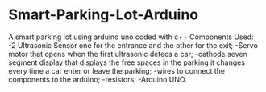 # Smart-Parking-Lot-Arduino
A smart parking lot using arduino uno coded with c++
Components Used:
-2 Ultrasonic Sensor one for the entrance and the other for the exit;
-Servo motor that opens when the first ultrasonic detecs a car;
-cathode seven segment display that displays the free spaces in the parking it changes every time a car enter or leave the parking;
-wires to connect the components to the arduino;
-resistors;
-Arduino UNO.
